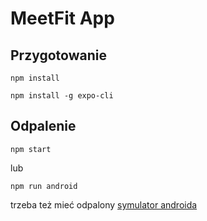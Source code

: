 # MeetFit App

## Przygotowanie
```npm install```

```npm install -g expo-cli```

## Odpalenie
```npm start```

lub 

```npm run android```


trzeba też mieć odpalony [symulator androida](https://developer.android.com/studio)